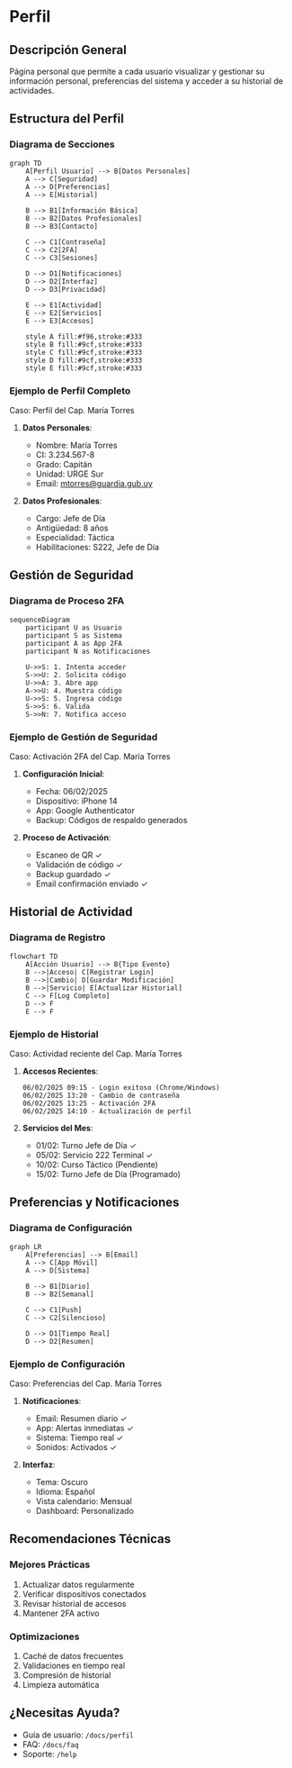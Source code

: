 # Perfil

## Descripción General
Página personal que permite a cada usuario visualizar y gestionar su información personal, preferencias del sistema y acceder a su historial de actividades.

## Estructura del Perfil

### Diagrama de Secciones
```mermaid
graph TD
    A[Perfil Usuario] --> B[Datos Personales]
    A --> C[Seguridad]
    A --> D[Preferencias]
    A --> E[Historial]

    B --> B1[Información Básica]
    B --> B2[Datos Profesionales]
    B --> B3[Contacto]

    C --> C1[Contraseña]
    C --> C2[2FA]
    C --> C3[Sesiones]

    D --> D1[Notificaciones]
    D --> D2[Interfaz]
    D --> D3[Privacidad]

    E --> E1[Actividad]
    E --> E2[Servicios]
    E --> E3[Accesos]

    style A fill:#f96,stroke:#333
    style B fill:#9cf,stroke:#333
    style C fill:#9cf,stroke:#333
    style D fill:#9cf,stroke:#333
    style E fill:#9cf,stroke:#333
```

### Ejemplo de Perfil Completo
Caso: Perfil del Cap. María Torres

1. **Datos Personales**:
   - Nombre: María Torres
   - CI: 3.234.567-8
   - Grado: Capitán
   - Unidad: URGE Sur
   - Email: mtorres@guardia.gub.uy

2. **Datos Profesionales**:
   - Cargo: Jefe de Día
   - Antigüedad: 8 años
   - Especialidad: Táctica
   - Habilitaciones: S222, Jefe de Día

## Gestión de Seguridad

### Diagrama de Proceso 2FA
```mermaid
sequenceDiagram
    participant U as Usuario
    participant S as Sistema
    participant A as App 2FA
    participant N as Notificaciones

    U->>S: 1. Intenta acceder
    S->>U: 2. Solicita código
    U->>A: 3. Abre app
    A->>U: 4. Muestra código
    U->>S: 5. Ingresa código
    S->>S: 6. Valida
    S->>N: 7. Notifica acceso
```

### Ejemplo de Gestión de Seguridad
Caso: Activación 2FA del Cap. María Torres

1. **Configuración Inicial**:
   - Fecha: 06/02/2025
   - Dispositivo: iPhone 14
   - App: Google Authenticator
   - Backup: Códigos de respaldo generados

2. **Proceso de Activación**:
   - Escaneo de QR ✓
   - Validación de código ✓
   - Backup guardado ✓
   - Email confirmación enviado ✓

## Historial de Actividad

### Diagrama de Registro
```mermaid
flowchart TD
    A[Acción Usuario] --> B{Tipo Evento}
    B -->|Acceso| C[Registrar Login]
    B -->|Cambio| D[Guardar Modificación]
    B -->|Servicio| E[Actualizar Historial]
    C --> F[Log Completo]
    D --> F
    E --> F
```

### Ejemplo de Historial
Caso: Actividad reciente del Cap. María Torres

1. **Accesos Recientes**:
   ```
   06/02/2025 09:15 - Login exitoso (Chrome/Windows)
   06/02/2025 13:20 - Cambio de contraseña
   06/02/2025 13:25 - Activación 2FA
   06/02/2025 14:10 - Actualización de perfil
   ```

2. **Servicios del Mes**:
   - 01/02: Turno Jefe de Día ✓
   - 05/02: Servicio 222 Terminal ✓
   - 10/02: Curso Táctico (Pendiente)
   - 15/02: Turno Jefe de Día (Programado)

## Preferencias y Notificaciones

### Diagrama de Configuración
```mermaid
graph LR
    A[Preferencias] --> B[Email]
    A --> C[App Móvil]
    A --> D[Sistema]
    
    B --> B1[Diario]
    B --> B2[Semanal]
    
    C --> C1[Push]
    C --> C2[Silencioso]
    
    D --> D1[Tiempo Real]
    D --> D2[Resumen]
```

### Ejemplo de Configuración
Caso: Preferencias del Cap. María Torres

1. **Notificaciones**:
   - Email: Resumen diario ✓
   - App: Alertas inmediatas ✓
   - Sistema: Tiempo real ✓
   - Sonidos: Activados ✓

2. **Interfaz**:
   - Tema: Oscuro
   - Idioma: Español
   - Vista calendario: Mensual
   - Dashboard: Personalizado

## Recomendaciones Técnicas

### Mejores Prácticas
1. Actualizar datos regularmente
2. Verificar dispositivos conectados
3. Revisar historial de accesos
4. Mantener 2FA activo

### Optimizaciones
1. Caché de datos frecuentes
2. Validaciones en tiempo real
3. Compresión de historial
4. Limpieza automática

## ¿Necesitas Ayuda?
- Guía de usuario: `/docs/perfil`
- FAQ: `/docs/faq`
- Soporte: `/help`
